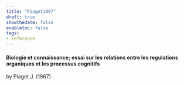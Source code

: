 ```yaml
---
title: "Piaget1967"
draft: true
showthedate: false
enabletoc: false
tags:
- reference
---
```


#### **Biologie et connaissance; essai sur les relations entre les regulations organiques et les processus cognitifs**     
by Piaget J. (1967)         


